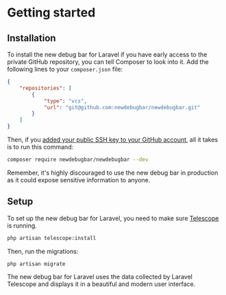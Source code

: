 # Getting started

## Installation

To install the new debug bar for Laravel if you have early access to the private GitHub repository, you can tell Composer to look into it. Add the following lines to your `composer.json` file:

```json
{
    "repositories": [
        {
            "type": "vcs",
            "url": "git@github.com:newdebugbar/newdebugbar.git"
        }
    ]
}
```

Then, if you [added your public SSH key to your GitHub account](https://docs.github.com/en/authentication/connecting-to-github-with-ssh/adding-a-new-ssh-key-to-your-github-account), all it takes is to run this command:

```bash
composer require newdebugbar/newdebugbar --dev
```

Remember, it's highly discouraged to use the new debug bar in production as it could expose sensitive information to anyone.

## Setup

To set up the new debug bar for Laravel, you need to make sure [Telescope](https://laravel.com/docs/telescope) is running.

```bash
php artisan telescope:install
````

Then, run the migrations:

```bash
php artisan migrate
```

The new debug bar for Laravel uses the data collected by Laravel Telescope and displays it in a beautiful and modern user interface.
